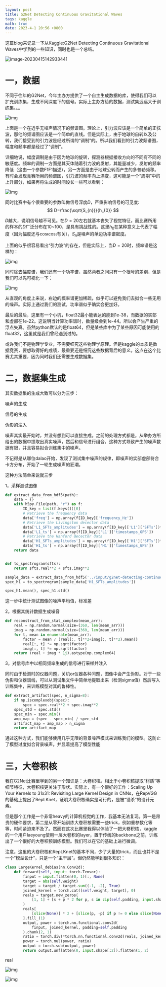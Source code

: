 ```yaml
---
layout: post
title: G2Net Detecting Continuous Gravitational Waves
tags: kaggle
math: true
date: 2023-4-1 20:56 +0800
---
```


这篇blog来记录一下从Kaggle:G2Net Detecting Continuous Gravitational Waves中学到的一些知识，同时也是一个总结。

![image-20230415142933441](D:\pypro\xiejingcheng.github.io\xiejingcheng.github.io\_posts\img\image-20230415142933441.png)

# 一，数据

不同于往年的G2Net，今年主办方提供了一个自主生成数据的库，使得我们可以扩充训练集，生成不同深度下的信号。实际上主办方给的数据，测试集远远大于训练集。。。

![img](D:\pypro\xiejingcheng.github.io\xiejingcheng.github.io\_posts\img\G2Net_1.jpg)

上面是一个在近乎无噪声情况下的频谱图。理论上，引力波应该是一个简单的正弦波，那他的频谱图应该是一个简单的直线。但是实际上，由于地球的自转以及公转，我们接受到的引力波是经过所谓的“调制”的。所以我们看到的引力波频谱图，幅度和频率都是经过了“调制”。

详细地说，幅度调制是由于因为地球的旋转，探测器根据接收方向的不同有不同的敏感度。频率的调制一方面是其天体随着引力波的发射，其能量减少，发射的频率降低（这由一个参数F1F1描述），另一方面是由于地球公转而产生的多普勒频移。有时会发现竞赛所用的频谱图，引力波的频率向上漂变，这可能是一个“周期”中的上升部分，如果再将生成的时间设长一些可以看到：

![img](D:\pypro\xiejingcheng.github.io\xiejingcheng.github.io\_posts\img\G2Net_2.jpg)

同时比赛中有个很重要的参数叫做信号深度$D$，严重影响信号的可见度:
$$
D=\frac{\sqrt{S_{n}}}{h_{0}}
$$


$D$越大，说明信号越不可见。在$D=20$左右就基本丧失了视觉特征，而比赛所用的样本的$D$广泛分布在10~100，是具有挑战性的。这里$h_0$在某种意义上代表了幅度（因为幅度还与cosιcos⁡ι有关），$S_n$是噪声的单边功率谱密度。

上面的似乎很容易看出“引力波”的存在，但是实际上，当$D=20$时，频率谱是这样的：

![img](D:\pypro\xiejingcheng.github.io\xiejingcheng.github.io\_posts\img\G2Net_4.jpg)

同时除去幅度谱，我们还有一个功率谱，虽然两者之间只有一个根号的差别，但是我们可以先可视化一下：

![img](D:\pypro\xiejingcheng.github.io\xiejingcheng.github.io\_posts\img\G2Net_6.jpg)

从直观的角度上来说，右边的概率谱更加稀疏，似乎可以避免我们去拟合一些无用的噪声。实际上通过我们的测试，功率谱似乎确实会更加好。

最后的最后，这里有一个小坑，float32最小能表达的能到1e-38，而数据的实部和虚部在1e-22。这说明当计算功率谱时，数量级会到1e-44。所以会产生严重的浮点失真。虽然python默认的是float64，但是某些库中为了某些原因可能使用的float32，这里就是我们曾经遇到过的。

或许我们不是物理学专业，不需要细究这些物理学原理。但是kaggle的本质是数据竞赛，要想取得好的成绩，最重要还是细究这些数据背后的意义。这点在这个比赛尤其重要，因为同时我们还需要生成数据集。

# 二，数据集生成

其实数据集的生成大致可以分为三步：

噪声的生成

信号的生成

伪影的注入

噪声其实最开始时，并没有想到可以直接生成。之前的处理方式都是，从举办方所给出的数据中提取出真实噪声，然后和信号进行组合，这种方式导致产生的噪声数据有限，并且容易拟合训练集中的噪声。

不记得是从哪位dalao开始，发现了测试集中噪声的规律，即噪声的实部虚部符合卡方分布，开始了一轮生成噪声的狂潮。

这种方法简单来说就三步

1，采样测试图像

```python
def extract_data_from_hdf5(path):
    data = {}
    with h5py.File(path, "r") as f:
        ID_key = list(f.keys())[0]
        # Retrieve the frequency data
        data['freq'] = np.array(f[ID_key]['frequency_Hz'])
        # Retrieve the Livingston decector data
        data['L1_SFTs_amplitudes'] = np.array(f[ID_key]['L1']['SFTs'])*1e22
        data['L1_ts'] = np.array(f[ID_key]['L1']['timestamps_GPS'])
        # Retrieve the Hanford decector data
        data['H1_SFTs_amplitudes'] = np.array(f[ID_key]['H1']['SFTs'])*1e22
        data['H1_ts'] = np.array(f[ID_key]['H1']['timestamps_GPS'])
    return data


def to_spectrogram(sfts):
    return sfts.real**2 + sfts.imag**2

sample_data = extract_data_from_hdf5('../input/g2net-detecting-continuous-gravitational-waves/test/00054c878.hdf5')
spec_h1 = to_spectrogram(sample_data['H1_SFTs_amplitudes'])

spec_h1.mean(), spec_h1.std()
```

这一步中统计测试图像的噪声平均值，标准差

2，根据其统计数据生成噪音

```python
def reconstruct_from_stat_complex(mean_arr):
    real = np.random.normal(size=(360, len(mean_arr)))
    imag = np.random.normal(size=(360, len(mean_arr)))
    for t, mean in enumerate(mean_arr):
        factor = mean / (real[:, t]**2+imag[:, t]**2).mean()
        real[:, t] *= np.sqrt(factor)
        imag[:, t] *= np.sqrt(factor)
    return (real + imag * 1j).astype(np.complex64)
```

3，对信号库中以相同频率生成的信号进行采样并注入

同时由于检测时的仪器问题，关机or仪器各种问题，图像中会产生伪影。对于一些伪影和仪器谱线，可以从测试集文件中简单地提取出来（检测sigma值）然后写入训练集中，来训练模型对其的鲁棒性。

```python
def extract_artifact(spec, n_sigma=8):
    if np.iscomplexobj(spec):
        spec = spec.real**2 + spec.imag**2
    spec_std = spec.std()
    spec_min = spec.min()
    amp_map = (spec - spec_min) / spec_std
    artifact_map = amp_map > n_sigma
    return artifact_map
```



通过这种方式，我们能够使用几乎无限的背景噪声模式来训练我们的模型。这防止了模型过度拟合背景噪声，并显着提高了模型性能



# 三，大卷积核

我在G2Net比赛里学到的另一个知识是：大卷积核。相比于小卷积核提取“材质”等细节特征，大卷积核更关注于形状。实际上，有一个很好的工作：Scaling Up Your Kernels to 31x31: Revisiting Large Kernel Design in CNNs，在RepVGG的基础上提出了RepLKnet，证明大卷积核确实是可行的，是被“错杀”的设计元素。

但是那个工作是一个非常heavy的计算机视觉的工作，我基本无法复现。第一是昂贵的硬件要求，第二是从零开始训练大卷积核需要一些trick，例如重参数化等等，时间紧迫来不及了。然而在这次比赛里我得以体验了一把大卷积核，kaggle的一个用户laeyoung使用一层大卷积的layer，置于传统的backbone之前，训练出了一个很好的大卷积预训练模型。我们可以在它的基础上进行微调。

 注意，这里的大卷积核和RepLKnet的基本不同，少了大量的trick，而且也并不是一个“模型设计”，只是一个“主干层”。但仍然能学到很多知识：

```python
class LargeKernel_debias(nn.Conv2d):
    def forward(self, input: torch.Tensor):
        finput = input.flatten(0, 1)[:, None]
        target = abs(self.weight)
        target = target / target.sum((-1, -2), True)
        joined_kernel = torch.cat([self.weight, target], 0)
        reals = target.new_zeros(
            [1, 1] + [s + p * 2 for p, s in zip(self.padding, input.shape[-2:])]
        )
        reals[
            [slice(None)] * 2 + [slice(p, -p) if p != 0 else slice(None) for p in self.padding]
        ].fill_(1)
        output, power = torch.nn.functional.conv2d(
            finput, joined_kernel, padding=self.padding
        ).chunk(2, 1)
        ratio = torch.div(*torch.nn.functional.conv2d(reals, joined_kernel).chunk(2, 1))
        power = torch.mul(power, ratio)
        output = torch.sub(output, power)
        return output.unflatten(0, input.shape[:2]).flatten(1, 2)
```

real

![img](D:\pypro\xiejingcheng.github.io\xiejingcheng.github.io\_posts\img\G2Net_10.jpg)

![img](D:\pypro\xiejingcheng.github.io\xiejingcheng.github.io\_posts\img\G2Net_11.jpg)

